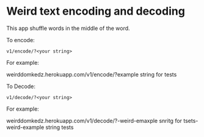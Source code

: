 # Weird text encoding and decoding

This app shuffle words in the middle of the word.

To encode:
```
v1/encode/?<your string>
```
For example:

weirddomkedz.herokuapp.com/v1/encode/?example string for tests

To Decode:
```
v1/decode/?<your string>
```
For example:

weirddomkedz.herokuapp.com/v1/decode/?-weird-emaxple snritg for tsets-weird-example string tests